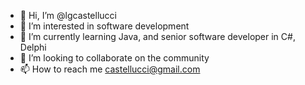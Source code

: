 - 👋 Hi, I’m @lgcastellucci
- 👀 I’m interested in software development
- 🌱 I’m currently learning Java, and senior software developer in C#, Delphi
- 💞️ I’m looking to collaborate on the community
- 📫 How to reach me castellucci@gmail.com

<!---
lgcastellucci/lgcastellucci is a ✨ special ✨ repository because its `README.md` (this file) appears on your GitHub profile.
You can click the Preview link to take a look at your changes.
--->
